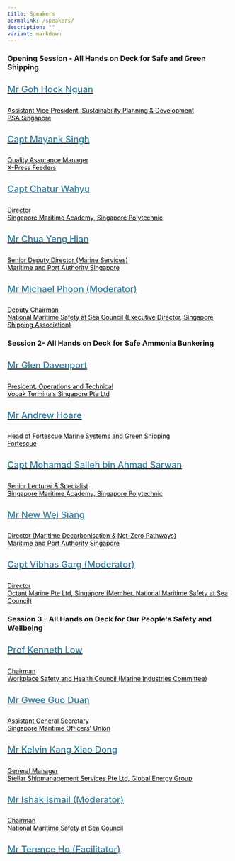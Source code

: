 ```yaml
---
title: Speakers
permalink: /speakers/
description: ""
variant: markdown
---
```

<div>
  <h3>Opening Session - All Hands on Deck for Safe and Green Shipping </h3>
</div>
<section class="bp-section font">
  <div class="bp-container is-fluid has-text-centered">
    <div class="row">
      <div class="col is-4">
        <a href="/goh-hock-nguan">
          <div class="speaker-image-wrapper">
          </div>
          <h4 class="speaker-name text-ellipsis">Mr Goh Hock Nguan</h4>
          <div class="speaker-position text-ellipsis">Assistant Vice President, Sustainability Planning &amp; Development</div>
          <div class="speaker-company text-ellipsis">PSA Singapore</div>
        </a>
      </div>
      <div class="col is-4">
        <a href="/mayank-singh">
          <div class="speaker-image-wrapper">
          </div>
          <h4 class="speaker-name text-ellipsis">Capt Mayank Singh</h4>
          <div class="speaker-position text-ellipsis">Quality Assurance Manager</div>
          <div class="speaker-company text-ellipsis">X-Press Feeders</div>
        </a>
      </div>
      <div class="col is-4">
        <a href="/chatur-wahyu">
          <div class="speaker-image-wrapper">
          </div>
          <h4 class="speaker-name text-ellipsis">Capt Chatur Wahyu</h4>
          <div class="speaker-position text-ellipsis">Director</div>
          <div class="speaker-company text-ellipsis">Singapore Maritime Academy, Singapore Polytechnic</div>
        </a>
      </div>
    </div>
    <div class="row">
      <div class="col is-4">
        <a href="/chua-yeng-hian">
          <div class="speaker-image-wrapper">
          </div>
          <h4 class="speaker-name text-ellipsis">Mr Chua Yeng Hian</h4>
          <div class="speaker-position text-ellipsis">Senior Deputy Director (Marine Services) <br> </div>
          <div class="speaker-company text-ellipsis">Maritime and Port Authority Singapore</div>
        </a>
      </div>
      <div class="col is-4">
        <a href="/michael-phoon">
          <div class="speaker-image-wrapper">
          </div>
          <h4 class="speaker-name text-ellipsis">Mr Michael Phoon (Moderator)</h4>
          <div class="speaker-position text-ellipsis">Deputy Chairman</div>
          <div class="speaker-company text-ellipsis">National Maritime Safety at Sea Council (Executive Director, Singapore Shipping Association) </div>
				</a>
			</div>
		</div>
	</div>
	</section>
  	
  <h3>Session 2- All Hands on Deck for Safe Ammonia Bunkering</h3>
<section class="bp-section font"><a href="/michael-phoon">
  </a><div class="bp-container is-fluid has-text-centered"><a href="/michael-phoon">
    </a><div class="row"><a href="/michael-phoon">
      </a><div class="col is-4"><a href="/michael-phoon">
        </a><a href="/glen-davenport">
          <div class="speaker-image-wrapper">
          </div>
          <h4 class="speaker-name text-ellipsis">Mr Glen Davenport</h4>
          <div class="speaker-position text-ellipsis">President, Operations and Technical </div>
          <div class="speaker-company text-ellipsis">Vopak Terminals Singapore Pte Ltd</div>
        </a>
      </div>
      <div class="col is-4">
        <a href="/andrew-hoare">
          <div class="speaker-image-wrapper">
          </div>
          <h4 class="speaker-name text-ellipsis">Mr Andrew Hoare</h4>
          <div class="speaker-position text-ellipsis">          Head of Fortescue Marine Systems and Green Shipping</div>
          <div class="speaker-company text-ellipsis">Fortescue</div>
        </a>
      </div>
			 <div class="col is-4">
        <a href="/mohamad-salleh-bin-ahmad-sarwan">
          <div class="speaker-image-wrapper">
          </div>
          <h4 class="speaker-name text-ellipsis">Capt Mohamad Salleh bin Ahmad Sarwan</h4>
          <div class="speaker-position text-ellipsis">Senior Lecturer &amp; Specialist</div>
          <div class="speaker-company text-ellipsis">Singapore Maritime Academy, Singapore Polytechnic</div>
        </a>
      </div>
    </div>
    <div class="row">
      <div class="col is-4">
        <a href="/new-wei-siang">
          <div class="speaker-image-wrapper">
          </div>
          <h4 class="speaker-name text-ellipsis">Mr New Wei Siang </h4>
          <div class="speaker-position text-ellipsis">Director (Maritime Decarbonisation &amp; Net-Zero Pathways)</div>
          <div class="speaker-company text-ellipsis">Maritime and Port Authority Singapore</div>
        </a>
      </div>
      <div class="col is-4">
        <a href="/vibhas-garg">
          <div class="speaker-image-wrapper">
          </div>
          <h4 class="speaker-name text-ellipsis">Capt Vibhas Garg (Moderator)</h4>
          <div class="speaker-position text-ellipsis">Director</div>
          <div class="speaker-company text-ellipsis">Octant Marine Pte Ltd, Singapore (Member, National Maritime Safety at Sea Council)</div>
        </a>
      </div>
    </div>
  </div>
</section>
	
  <h3>Session 3 - All Hands on Deck for Our People's Safety and Wellbeing</h3>
<section class="bp-section font"><a href="/vibhas-garg">
  </a><div class="bp-container is-fluid has-text-centered"><a href="/vibhas-garg">
    </a><div class="row"><a href="/vibhas-garg">
      </a><div class="col is-4"><a href="/vibhas-garg">
        </a><a href="/kenneth-low">
          <div class="speaker-image-wrapper">
          </div>
          <h4 class="speaker-name text-ellipsis">Prof Kenneth Low</h4>
          <div class="speaker-position text-ellipsis">Chairman </div>
          <div class="speaker-company text-ellipsis">Workplace Safety and Health Council (Marine Industries Committee)</div>
        </a>
      </div>
      <div class="col is-4">
        <a href="/gwee-guo-duan">
          <div class="speaker-image-wrapper">
          </div>
          <h4 class="speaker-name text-ellipsis">Mr Gwee Guo Duan</h4>
          <div class="speaker-position text-ellipsis">Assistant General Secretary</div>
          <div class="speaker-company text-ellipsis">Singapore Maritime Officers' Union</div>
        </a>
      </div>
			 <div class="col is-4">
        <a href="/kelvin-kang">
          <div class="speaker-image-wrapper">
          </div>
          <h4 class="speaker-name text-ellipsis">Mr Kelvin Kang Xiao Dong</h4>
          <div class="speaker-position text-ellipsis">General Manager</div>
          <div class="speaker-company text-ellipsis">Stellar Shipmanagement Services Pte Ltd, Global Energy Group</div>
        </a>
      </div>
    </div>
    <div class="row">
      <div class="col is-4">
        <a href="/ishak-ismail">
          <div class="speaker-image-wrapper">
          </div>
          <h4 class="speaker-name text-ellipsis">Mr Ishak Ismail (Moderator) </h4>
          <div class="speaker-position text-ellipsis">Chairman</div>
          <div class="speaker-company text-ellipsis">National Maritime Safety at Sea Council </div>
        </a>
      </div>
      <div class="col is-4">
        <a href="/terence-ho">
          <div class="speaker-image-wrapper">
          </div>
          <h4 class="speaker-name text-ellipsis">Mr Terence Ho (Facilitator)</h4>
          <div class="speaker-position text-ellipsis"></div>
          <div class="speaker-company text-ellipsis"></div>
        </a>
      </div>
    </div>
  </div>
</section>


<style type="text/css">
  .is-left {
    text-align: left;
  }

  .bg-light {
    background-color: #fff !important;
    box-shadow: 5px 0 6px -4px rgb(195 195 195 / 80%), -5px 0 6px -4px rgb(195 195 195 / 80%);
  }

  .p-4 {
    padding: 1.5rem !important;
  }

  .speaker-role small {
    font-size: 11px;
    text-transform: capitalize;
  }

  .speaker-name {
    font-size: 1.25rem;
  }

  .text-ellipsis {
    /* white-space: nowrap; */
    color: #000;
    overflow: hidden;
    text-overflow: ellipsis;
  }

  .font {
    font-size: 14px;
  }

  h4 {
    font-weight: 500;
    color: #337B9A !important;
  }

  .content a {
    text-decoration: none;
  }
</style>
